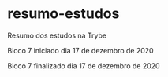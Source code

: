 # resumo-estudos

Resumo dos estudos na Trybe

Bloco 7 iniciado dia 17 de dezembro de 2020

Bloco 7 finalizado dia 17 de dezembro de 2020
